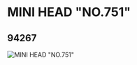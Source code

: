 # MINI HEAD "NO.751"
## 94267
![MINI HEAD "NO.751"](https://lc-www-live-s.legocdn.com/media/bricks/5/2/4613926.jpg)